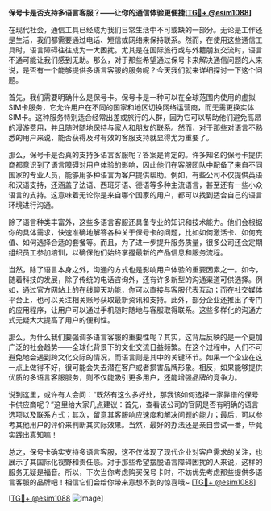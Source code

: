 **保号卡是否支持多语言客服？——让你的通信体验更便捷[[TG💪+ @esim1088](https://t.me/s/esim1088)]**

在现代社会，通信工具已经成为我们日常生活中不可或缺的一部分。无论是工作还是生活，我们都需要通过电话、短信或网络来保持联系。然而，在使用这些通信工具时，语言障碍往往成为一大困扰。尤其是在国际旅行或与外籍朋友交流时，语言不通可能让我们感到无助。那么，对于那些希望通过保号卡来解决通信问题的人来说，是否有一个能够提供多语言客服的服务呢？今天我们就来详细探讨一下这个问题。

首先，我们需要明确什么是保号卡。保号卡是一种可以在全球范围内使用的虚拟SIM卡服务，它允许用户在不同的国家和地区切换网络运营商，而无需更换实体SIM卡。这种服务特别适合经常出差或旅行的人群，因为它可以帮助他们避免高昂的漫游费用，并且随时随地保持与家人和朋友的联系。然而，对于那些对语言不熟悉的用户来说，能否获得及时有效的客服支持就显得尤为重要了。

那么，保号卡是否真的支持多语言客服呢？答案是肯定的。许多知名的保号卡提供商都意识到了语言障碍对用户体验的影响，因此他们在客服团队中配备了来自不同国家的专业人员，能够用多种语言为客户提供帮助。例如，有些公司不仅提供英语和汉语支持，还涵盖了法语、西班牙语、德语等多种主流语言，甚至还有一些小众语言的支持。这意味着无论你是来自哪个国家的用户，都可以找到适合自己的语言环境进行沟通。

除了语言种类丰富外，这些多语言客服还具备专业的知识和技术能力。他们会根据你的具体需求，快速准确地解答各种关于保号卡的问题，比如如何激活卡、如何充值、如何选择合适的套餐等。而且，为了进一步提升服务质量，很多公司还会定期组织员工参加培训，以确保他们始终掌握最新的产品信息和服务流程。

当然，除了语言本身之外，沟通的方式也是影响用户体验的重要因素之一。如今，随着科技的发展，除了传统的电话咨询外，还有许多新型的沟通渠道可供选择。例如，通过官方网站上的在线聊天功能，你可以直接与客服代表互动；而在社交媒体平台上，也可以关注相关账号获取最新资讯和支持。此外，部分企业还推出了专门的应用程序，让用户可以通过手机随时随地与客服取得联系。这些多样化的沟通方式无疑大大提高了用户的便利性。

那么，为什么我们要强调多语言客服的重要性呢？其实，这背后反映的是一个更加广泛的社会趋势——全球化背景下的文化交流日益频繁。在这个过程中，人们不可避免地会遇到跨文化交际的情况，而语言则是其中的关键环节。如果一个企业在这一点上做得不好，很可能会失去潜在客户或者损害品牌形象。相反，如果能够提供优质的多语言客服服务，则不仅能吸引更多用户，还能增强品牌的竞争力。

说到这里，或许有人会问：“既然有这么多好处，那我该如何选择一家靠谱的保号卡供应商呢？”这里给大家几点建议：首先，查看该公司的官网是否有明确的语言选项以及联系方式；其次，留意其客服响应速度和解决问题的能力；最后，可以参考其他用户的评价来判断其实际效果。当然，最好的办法还是亲自尝试一番，毕竟实践出真知嘛！

总之，保号卡确实支持多语言客服，这不仅体现了现代企业对客户需求的关注，也展示了其国际化视野和责任感。对于那些希望摆脱语言障碍困扰的人来说，这样的服务无疑是福音。所以，下次当你考虑购买保号卡时，不妨优先考虑那些提供多语言客服的品牌吧！相信它们会给你带来意想不到的惊喜哦~ [[TG💪+ @esim1088](https://t.me/s/esim1088)]

[[TG💪+ @esim1088](https://t.me/s/esim1088) ![Image](https://i.postimg.cc/4NQfJmqS/Snipaste-2025-05-13-00-14-12.png)]